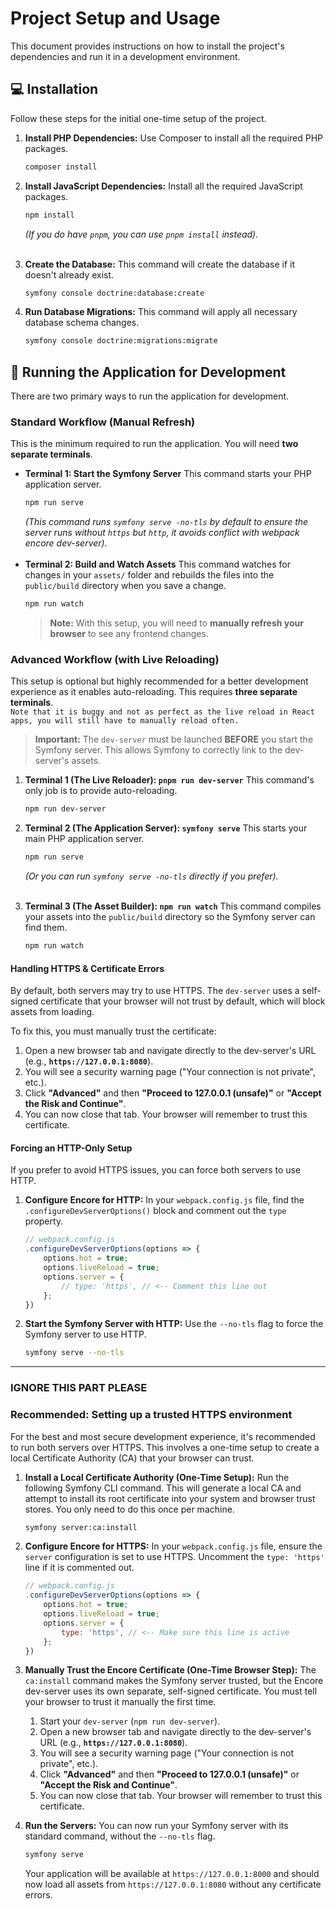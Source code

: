 # Project Setup and Usage

This document provides instructions on how to install the project's dependencies and run it in a development environment.

## 💻 Installation

Follow these steps for the initial one-time setup of the project.

1.  **Install PHP Dependencies:**
    Use Composer to install all the required PHP packages.
    ```bash
    composer install
    ```

2.  **Install JavaScript Dependencies:**
    Install all the required JavaScript packages.
    ```bash
    npm install
    ```
    *(If you do have `pnpm`, you can use `pnpm install` instead).*
    <br><br>
3.  **Create the Database:**
    This command will create the database if it doesn't already exist.
    ```bash
    symfony console doctrine:database:create
    ```

4.  **Run Database Migrations:**
    This command will apply all necessary database schema changes.
    ```bash
    symfony console doctrine:migrations:migrate
    ```

## 🚀 Running the Application for Development

There are two primary ways to run the application for development.

### Standard Workflow (Manual Refresh)

This is the minimum required to run the application. You will need **two separate terminals**.

*   **Terminal 1: Start the Symfony Server**
    This command starts your PHP application server.
    ```bash
    npm run serve
    ```
    *(This command runs `symfony serve -no-tls` by default to ensure the server runs without `https` but `http`, it avoids conflict with webpack encore dev-server).*
<br><br>
*   **Terminal 2: Build and Watch Assets**
    This command watches for changes in your `assets/` folder and rebuilds the files into the `public/build` directory when you save a change.
    ```bash
    npm run watch
    ```
    > **Note:** With this setup, you will need to **manually refresh your browser** to see any frontend changes.

### Advanced Workflow (with Live Reloading)

This setup is optional but highly recommended for a better development experience as it enables auto-reloading. This requires **three separate terminals**.
<br>
`Note that it is buggy and not as perfect as the live reload in React apps, you will still have to manually reload often.`


> **Important:** The `dev-server` must be launched **BEFORE** you start the Symfony server. This allows Symfony to correctly link to the dev-server's assets.

1.  **Terminal 1 (The Live Reloader): `pnpm run dev-server`**
    This command's only job is to provide auto-reloading.
    ```bash
    npm run dev-server
    ```

2.  **Terminal 2 (The Application Server): `symfony serve`**
    This starts your main PHP application server.
    ```bash
    npm run serve
    ```
    *(Or you can run `symfony serve -no-tls` directly if you prefer).*
    <br><br>

3.  **Terminal 3 (The Asset Builder): `npm run watch`**
    This command compiles your assets into the `public/build` directory so the Symfony server can find them.
    ```bash
    npm run watch
    ```

#### Handling HTTPS & Certificate Errors

By default, both servers may try to use HTTPS. The `dev-server` uses a self-signed certificate that your browser will not trust by default, which will block assets from loading.

To fix this, you must manually trust the certificate:
1.  Open a new browser tab and navigate directly to the dev-server's URL (e.g., **`https://127.0.0.1:8080`**).
2.  You will see a security warning page ("Your connection is not private", etc.).
3.  Click **"Advanced"** and then **"Proceed to 127.0.0.1 (unsafe)"** or **"Accept the Risk and Continue"**.
4.  You can now close that tab. Your browser will remember to trust this certificate.

#### Forcing an HTTP-Only Setup

If you prefer to avoid HTTPS issues, you can force both servers to use HTTP.

1.  **Configure Encore for HTTP:**
    In your `webpack.config.js` file, find the `.configureDevServerOptions()` block and comment out the `type` property.

    ```javascript
    // webpack.config.js
    .configureDevServerOptions(options => {
        options.hot = true;
        options.liveReload = true;
        options.server = {
            // type: 'https', // <-- Comment this line out
        };
    })
    ```

2.  **Start the Symfony Server with HTTP:**
    Use the `--no-tls` flag to force the Symfony server to use HTTP.
    ```bash
    symfony serve --no-tls
    ```

---

### IGNORE THIS PART PLEASE

### Recommended: Setting up a trusted HTTPS environment

For the best and most secure development experience, it's recommended to run both servers over HTTPS. This involves a one-time setup to create a local Certificate Authority (CA) that your browser can trust.

1.  **Install a Local Certificate Authority (One-Time Setup):**
    Run the following Symfony CLI command. This will generate a local CA and attempt to install its root certificate into your system and browser trust stores. You only need to do this once per machine.
    ```bash
    symfony server:ca:install
    ```

2.  **Configure Encore for HTTPS:**
    In your `webpack.config.js` file, ensure the `server` configuration is set to use HTTPS. Uncomment the `type: 'https'` line if it is commented out.

    ```javascript
    // webpack.config.js
    .configureDevServerOptions(options => {
        options.hot = true;
        options.liveReload = true;
        options.server = {
            type: 'https', // <-- Make sure this line is active
        };
    })
    ```

3.  **Manually Trust the Encore Certificate (One-Time Browser Step):**
    The `ca:install` command makes the Symfony server trusted, but the Encore dev-server uses its own separate, self-signed certificate. You must tell your browser to trust it manually the first time.

    1.  Start your `dev-server` (`npm run dev-server`).
    2.  Open a new browser tab and navigate directly to the dev-server's URL (e.g., **`https://127.0.0.1:8080`**).
    3.  You will see a security warning page ("Your connection is not private", etc.).
    4.  Click **"Advanced"** and then **"Proceed to 127.0.0.1 (unsafe)"** or **"Accept the Risk and Continue"**.
    5.  You can now close that tab. Your browser will remember to trust this certificate.

4.  **Run the Servers:**
    You can now run your Symfony server with its standard command, without the `--no-tls` flag.
    ```bash
    symfony serve
    ```
    Your application will be available at `https://127.0.0.1:8000` and should now load all assets from `https://127.0.0.1:8080` without any certificate errors.
